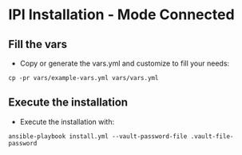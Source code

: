 # IPI Installation - Mode Connected

## Fill the vars

* Copy or generate the vars.yml and customize to fill your needs:

```
cp -pr vars/example-vars.yml vars/vars.yml
```

## Execute the installation

* Execute the installation with:

```
ansible-playbook install.yml --vault-password-file .vault-file-password
```

